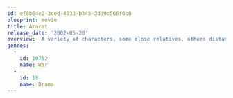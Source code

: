 ```yaml
---
id: ef8b64e2-3ced-4033-b345-3dd9c566f6c8
blueprint: movie
title: Ararat
release_date: '2002-05-20'
overview: 'A variety of characters, some close relatives, others distant strangers, are each affected by the making of a film about the Armenian Genocide of 1915.'
genres:
  -
    id: 10752
    name: War
  -
    id: 18
    name: Drama
---
```

